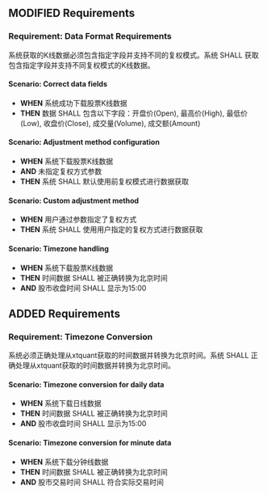 ## MODIFIED Requirements
### Requirement: Data Format Requirements
系统获取的K线数据必须包含指定字段并支持不同的复权模式。系统 SHALL 获取包含指定字段并支持不同复权模式的K线数据。

#### Scenario: Correct data fields
- **WHEN** 系统成功下载股票K线数据
- **THEN** 数据 SHALL 包含以下字段：开盘价(Open), 最高价(High), 最低价(Low), 收盘价(Close), 成交量(Volume), 成交额(Amount)

#### Scenario: Adjustment method configuration
- **WHEN** 系统下载股票K线数据
- **AND** 未指定复权方式参数
- **THEN** 系统 SHALL 默认使用前复权模式进行数据获取

#### Scenario: Custom adjustment method
- **WHEN** 用户通过参数指定了复权方式
- **THEN** 系统 SHALL 使用用户指定的复权方式进行数据获取

#### Scenario: Timezone handling
- **WHEN** 系统下载股票K线数据
- **THEN** 时间数据 SHALL 被正确转换为北京时间
- **AND** 股市收盘时间 SHALL 显示为15:00

## ADDED Requirements
### Requirement: Timezone Conversion
系统必须正确处理从xtquant获取的时间数据并转换为北京时间。系统 SHALL 正确处理从xtquant获取的时间数据并转换为北京时间。

#### Scenario: Timezone conversion for daily data
- **WHEN** 系统下载日线数据
- **THEN** 时间数据 SHALL 被正确转换为北京时间
- **AND** 股市收盘时间 SHALL 显示为15:00

#### Scenario: Timezone conversion for minute data
- **WHEN** 系统下载分钟线数据
- **THEN** 时间数据 SHALL 被正确转换为北京时间
- **AND** 股市交易时间 SHALL 符合实际交易时间